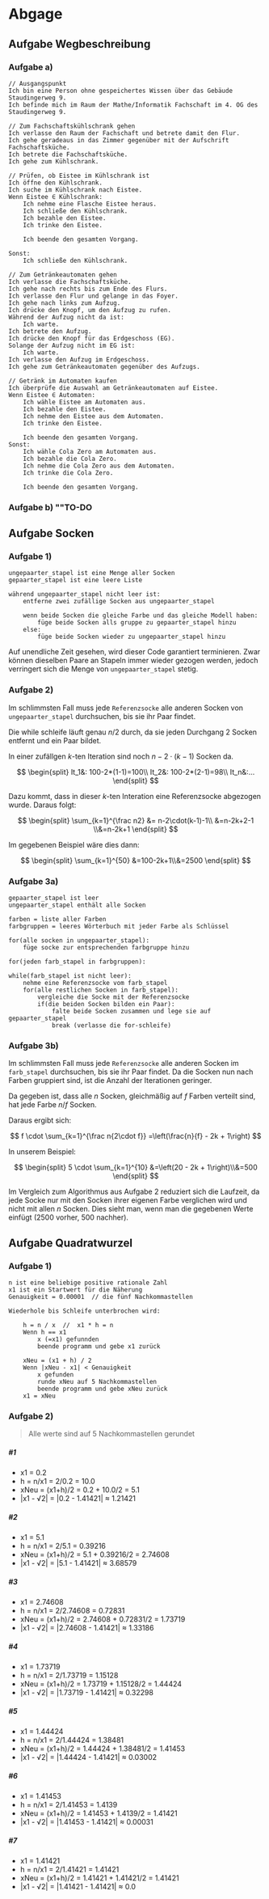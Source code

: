 # Abgage

## Aufgabe Wegbeschreibung

### Aufgabe a)

```
// Ausgangspunkt
Ich bin eine Person ohne gespeichertes Wissen über das Gebäude Staudingerweg 9.
Ich befinde mich im Raum der Mathe/Informatik Fachschaft im 4. OG des Staudingerweg 9.

// Zum Fachschaftskühlschrank gehen
Ich verlasse den Raum der Fachschaft und betrete damit den Flur.
Ich gehe geradeaus in das Zimmer gegenüber mit der Aufschrift Fachschaftsküche.
Ich betrete die Fachschaftsküche.
Ich gehe zum Kühlschrank.

// Prüfen, ob Eistee im Kühlschrank ist
Ich öffne den Kühlschrank.
Ich suche im Kühlschrank nach Eistee.
Wenn Eistee ∈ Kühlschrank:
    Ich nehme eine Flasche Eistee heraus.
    Ich schließe den Kühlschrank.
    Ich bezahle den Eistee.
    Ich trinke den Eistee.

    Ich beende den gesamten Vorgang.

Sonst:
    Ich schließe den Kühlschrank.

// Zum Getränkeautomaten gehen
Ich verlasse die Fachschaftsküche.
Ich gehe nach rechts bis zum Ende des Flurs.
Ich verlasse den Flur und gelange in das Foyer.
Ich gehe nach links zum Aufzug.
Ich drücke den Knopf, um den Aufzug zu rufen.
Während der Aufzug nicht da ist:
    Ich warte.
Ich betrete den Aufzug.
Ich drücke den Knopf für das Erdgeschoss (EG).
Solange der Aufzug nicht im EG ist:
    Ich warte.
Ich verlasse den Aufzug im Erdgeschoss.
Ich gehe zum Getränkeautomaten gegenüber des Aufzugs.

// Getränk im Automaten kaufen
Ich überprüfe die Auswahl am Getränkeautomaten auf Eistee.
Wenn Eistee ∈ Automaten:
    Ich wähle Eistee am Automaten aus.
    Ich bezahle den Eistee.
    Ich nehme den Eistee aus dem Automaten.
    Ich trinke den Eistee.

    Ich beende den gesamten Vorgang.
Sonst:
    Ich wähle Cola Zero am Automaten aus.
    Ich bezahle die Cola Zero.
    Ich nehme die Cola Zero aus dem Automaten.
    Ich trinke die Cola Zero.

    Ich beende den gesamten Vorgang.
``` 

### Aufgabe b) ""TO-DO

## Aufgabe Socken

### Aufgabe 1)
```
ungepaarter_stapel ist eine Menge aller Socken
gepaarter_stapel ist eine leere Liste

während ungepaarter_stapel nicht leer ist:
    entferne zwei zufällige Socken aus ungepaarter_stapel

    wenn beide Socken die gleiche Farbe und das gleiche Modell haben:
        füge beide Socken alls gruppe zu gepaarter_stapel hinzu
    else:
        füge beide Socken wieder zu ungepaarter_stapel hinzu
```
Auf unendliche Zeit gesehen, wird dieser Code garantiert terminieren. Zwar können dieselben Paare an Stapeln immer wieder gezogen werden, jedoch verringert sich die Menge von ``ungepaarter_stapel`` stetig.

### Aufgabe 2)

Im schlimmsten Fall muss jede  ``Referenzsocke`` alle anderen Socken von ``ungepaarter_stapel`` durchsuchen, bis sie ihr Paar findet.

Die while schleife läuft genau $n/2$ durch, da sie jeden Durchgang 2 Socken entfernt und ein Paar bildet.

In einer zufällgen $k$-ten Iteration sind noch $n-2\cdot(k-1)$ Socken da.

$$
\begin{split}
    It_1&: 100-2*(1-1)=100\\
    It_2&: 100-2*(2-1)=98\\
    It_n&:...
\end{split}
$$

Dazu kommt, dass in dieser $k$-ten Interation eine Referenzsocke abgezogen wurde. Daraus folgt:

$$
\begin{split}
    \sum_{k=1}^{\frac n2} &= n-2\cdot(k-1)-1\\
    &=n-2k+2-1
    \\&=n-2k+1
\end{split}
$$

Im gegebenen Beispiel wäre dies dann:

$$
\begin{split}
    \sum_{k=1}^{50} &=100-2k+1\\&=2500
\end{split}
$$

### Aufgabe 3a)
```
gepaarter_stapel ist leer
ungepaarter_stapel enthält alle Socken

farben = liste aller Farben
farbgruppen = leeres Wörterbuch mit jeder Farbe als Schlüssel 

for(alle socken in ungepaarter_stapel):
    füge socke zur entsprechenden farbgruppe hinzu

for(jeden farb_stapel in farbgruppen):

while(farb_stapel ist nicht leer):
    nehme eine Referenzsocke vom farb_stapel
    for(alle restlichen Socken in farb_stapel):
        vergleiche die Socke mit der Referenzsocke
        if(die beiden Socken bilden ein Paar):
            falte beide Socken zusammen und lege sie auf gepaarter_stapel
            break (verlasse die for-schleife)

```

### Aufgabe 3b)

Im schlimmsten Fall muss jede ``Referenzsocke`` alle anderen Socken im ``farb_stapel`` durchsuchen, bis sie ihr Paar findet. Da die Socken nun nach Farben gruppiert sind, ist die Anzahl der Iterationen geringer.

Da gegeben ist, dass alle $n$ Socken, gleichmäßig auf $f$ Farben verteilt sind, hat jede Farbe $n/f$ Socken. 

Daraus ergibt sich:

$$
   f \cdot \sum_{k=1}^{\frac n{2\cdot f}} =\left(\frac{n}{f} - 2k + 1\right)
$$

In unserem Beispiel:

$$
\begin{split}
    5 \cdot \sum_{k=1}^{10} &=\left(20 - 2k + 1\right)\\&=500
\end{split}
$$

Im Vergleich zum Algorithmus aus Aufgabe 2 reduziert sich die Laufzeit, da jede Socke nur mit den Socken ihrer eigenen Farbe verglichen wird und nicht mit allen $n$ Socken. Dies sieht man, wenn man die gegebenen Werte einfügt (2500 vorher, 500 nachher).

## Aufgabe Quadratwurzel
### Aufgabe 1)
```
n ist eine beliebige positive rationale Zahl
x1 ist ein Startwert für die Näherung 
Genauigkeit = 0.00001  // die fünf Nachkommastellen

Wiederhole bis Schleife unterbrochen wird:

    h = n / x  //  x1 * h = n
    Wenn h == x1
        x (=x1) gefunnden
        beende programm und gebe x1 zurück

    xNeu = (x1 + h) / 2
    Wenn |xNeu - x1| < Genauigkeit
        x gefunden
        runde xNeu auf 5 Nachkommastellen
        beende programm und gebe xNeu zurück
    x1 = xNeu
```
### Aufgabe 2)
> Alle werte sind auf 5 Nachkommastellen gerundet
##### #1
- x1 = 0.2
- h = n/x1 = 2/0.2 = 10.0
- xNeu = (x1+h)/2 = 0.2 + 10.0/2 = 5.1
- |x1 - √2| = |0.2 - 1.41421| ≈ 1.21421

##### #2
- x1 = 5.1
- h = n/x1 = 2/5.1 = 0.39216
- xNeu = (x1+h)/2 = 5.1 + 0.39216/2 = 2.74608
- |x1 - √2| = |5.1 - 1.41421| ≈ 3.68579

##### #3
- x1 = 2.74608
- h = n/x1 = 2/2.74608 = 0.72831
- xNeu = (x1+h)/2 = 2.74608 + 0.72831/2 = 1.73719
- |x1 - √2| = |2.74608 - 1.41421| ≈ 1.33186

##### #4
- x1 = 1.73719
- h = n/x1 = 2/1.73719 = 1.15128
- xNeu = (x1+h)/2 = 1.73719 + 1.15128/2 = 1.44424
- |x1 - √2| = |1.73719 - 1.41421| ≈ 0.32298

##### #5
- x1 = 1.44424
- h = n/x1 = 2/1.44424 = 1.38481
- xNeu = (x1+h)/2 = 1.44424 + 1.38481/2 = 1.41453
- |x1 - √2| = |1.44424 - 1.41421| ≈ 0.03002

##### #6
- x1 = 1.41453
- h = n/x1 = 2/1.41453 = 1.4139
- xNeu = (x1+h)/2 = 1.41453 + 1.4139/2 = 1.41421
- |x1 - √2| = |1.41453 - 1.41421| ≈ 0.00031

##### #7
- x1 = 1.41421
- h = n/x1 = 2/1.41421 = 1.41421
- xNeu = (x1+h)/2 = 1.41421 + 1.41421/2 = 1.41421
- |x1 - √2| = |1.41421 - 1.41421| ≈ 0.0
